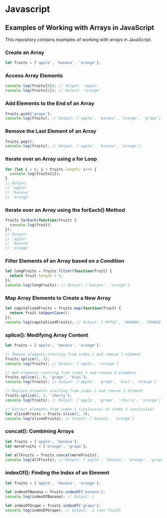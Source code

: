 # Javascript

## Examples of Working with Arrays in JavaScript

This repository contains examples of working with arrays in JavaScript.

### Create an Array

```javascript
let fruits = ['apple', 'banana', 'orange'];
```

### Access Array Elements

```javascript
console.log(fruits[0]); // Output: 'apple'
console.log(fruits[2]); // Output: 'orange'
```

### Add Elements to the End of an Array

```javascript
fruits.push('grape');
console.log(fruits); // Output: ['apple', 'banana', 'orange', 'grape']
```

### Remove the Last Element of an Array

```javascript
fruits.pop();
console.log(fruits); // Output: ['apple', 'banana', 'orange']
```

### Iterate over an Array using a for Loop

```javascript
for (let i = 0; i < fruits.length; i++) {
  console.log(fruits[i]);
}
// Output:
// 'apple'
// 'banana'
// 'orange'
```


### Iterate over an Array using the forEach() Method

```javascript
fruits.forEach(function(fruit) {
  console.log(fruit);
});
// Output:
// 'apple'
// 'banana'
// 'orange'
```

### Filter Elements of an Array based on a Condition

```javascript
let longFruits = fruits.filter(function(fruit) {
  return fruit.length > 5;
});
console.log(longFruits); // Output: ['banana', 'orange']
```

### Map Array Elements to Create a New Array

```javascript
let capitalizedFruits = fruits.map(function(fruit) {
  return fruit.toUpperCase();
});
console.log(capitalizedFruits); // Output: ['APPLE', 'BANANA', 'ORANGE']
```


### splice(): Modifying Array Content

```javascript
let fruits = ['apple', 'banana', 'orange'];

// Remove elements starting from index 1 and remove 1 element
fruits.splice(1, 1);
console.log(fruits); // Output: ['apple', 'orange']

// Add elements starting from index 1 and remove 0 elements
fruits.splice(1, 0, 'grape', 'kiwi');
console.log(fruits); // Output: ['apple', 'grape', 'kiwi', 'orange']

// Replace elements starting from index 2 and remove 1 element
fruits.splice(2, 1, 'cherry');
console.log(fruits); // Output: ['apple', 'grape', 'cherry', 'orange']

// Extract elements from index 1 (inclusive) to index 3 (exclusive)
let slicedFruits = fruits.slice(1, 3);
console.log(slicedFruits); // Output: ['banana', 'orange']
```


### concat(): Combining Arrays

```javascript
let fruits = ['apple', 'banana'];
let moreFruits = ['orange', 'grape'];

let allFruits = fruits.concat(moreFruits);
console.log(allFruits); // Output: ['apple', 'banana', 'orange', 'grape']
```


### indexOf(): Finding the Index of an Element

```javascript
let fruits = ['apple', 'banana', 'orange'];

let indexOfBanana = fruits.indexOf('banana');
console.log(indexOfBanana); // Output: 1

let indexOfGrape = fruits.indexOf('grape');
console.log(indexOfGrape); // Output: -1 (not found)
```


